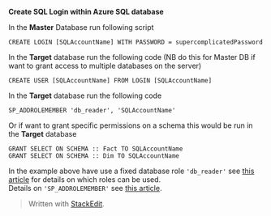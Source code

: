 
**Create SQL Login within Azure SQL database**

In the **Master** Database run following script

    CREATE LOGIN [SQLAccountName] WITH PASSWORD = supercomplicatedPassword

In the **Target** database run the following code (NB do this for Master DB if want to grant access to multiple databases on the server)

    CREATE USER [SQLAccountName] FROM LOGIN [SQLAccountName] 

In the **Target** database run the following code 

    SP_ADDROLEMEMBER 'db_reader', 'SQLAccountName'

Or if want to grant specific permissions on a schema this would be run in the **Target** database

    GRANT SELECT ON SCHEMA :: Fact TO SQLAccountName
    GRANT SELECT ON SCHEMA :: Dim TO SQLAccountName

In the example above have use a fixed database role `'db_reader'` see [this article](https://docs.microsoft.com/en-us/sql/relational-databases/security/authentication-access/database-level-roles?view=sql-server-ver15) for details on which roles can be used.<br/>
Details on `'SP_ADDROLEMEMBER'` see [this article](https://docs.microsoft.com/en-us/sql/relational-databases/system-stored-procedures/sp-addrolemember-transact-sql?view=sql-server-ver15).

> Written with [StackEdit](https://stackedit.io/).
